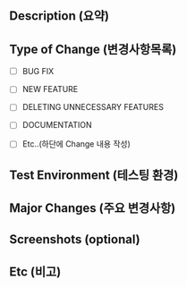 ## Description (요약)


## Type of Change (변경사항목록)

- [ ] BUG FIX
- [ ] NEW FEATURE
- [ ] DELETING UNNECESSARY FEATURES
- [ ] DOCUMENTATION
- [ ] Etc..(하단에 Change 내용 작성)


## Test Environment (테스팅 환경)


## Major Changes (주요 변경사항)


## Screenshots (optional)


## Etc (비고)